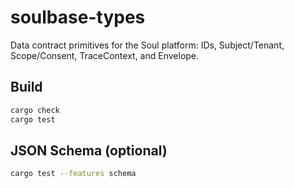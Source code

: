 # soulbase-types

Data contract primitives for the Soul platform:
IDs, Subject/Tenant, Scope/Consent, TraceContext, and Envelope<T>.

## Build
~~~bash
cargo check
cargo test
~~~

## JSON Schema (optional)
~~~bash
cargo test --features schema
~~~
